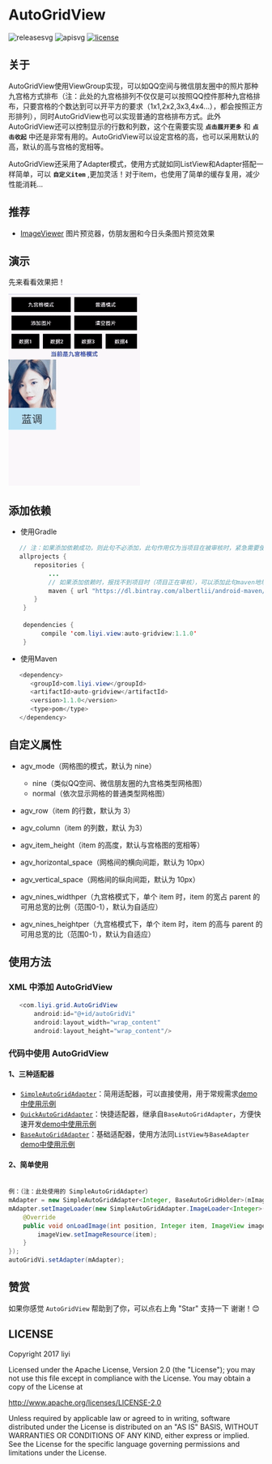 # AutoGridView  

![releasesvg] ![apisvg] [![license][licensesvg]][license]   

## 关于
AutoGridView使用ViewGroup实现，可以如QQ空间与微信朋友圈中的照片那种九宫格方式排布（注：此处的九宫格排列不仅仅是可以按照QQ控件那种九宫格排布，只要宫格的个数达到可以开平方的要求（1x1,2x2,3x3,4x4...），都会按照正方形排列），同时AutoGridView也可以实现普通的宫格排布方式。此外AutoGridView还可以控制显示的行数和列数，这个在需要实现 **`点击展开更多`** 和 **`点击收起`** 中还是非常有用的。AutoGridView可以设定宫格的高，也可以采用默认的高，默认的高与宫格的宽相等。
  
AutoGridView还采用了Adapter模式，使用方式就如同ListView和Adapter搭配一样简单，可以 **`自定义item`** ,更加灵活！对于item，也使用了简单的缓存复用，减少性能消耗...
  
## 推荐 
- [ImageViewer][ImageViewer] 图片预览器，仿朋友圈和今日头条图片预览效果

## 演示
先来看看效果把！  

![演示][demogif]

## 添加依赖
- 使用Gradle
```java
   // 注：如果添加依赖成功，则此句不必添加，此句作用仅为当项目在被审核时，紧急需要使用时添加
   allprojects {
       repositories {
           ...
           // 如果添加依赖时，报找不到项目时（项目正在审核），可以添加此句maven地址，如果找到项目，可不必添加
           maven { url "https://dl.bintray.com/albertlii/android-maven/" }
       }
    }
    
    dependencies {
         compile 'com.liyi.view:auto-gridview:1.1.0'
    }
```
- 使用Maven
```java
   <dependency>
      <groupId>com.liyi.view</groupId>
      <artifactId>auto-gridview</artifactId>
      <version>1.1.0</version>
      <type>pom</type>
   </dependency>
```

## 自定义属性
- agv_mode（网格图的模式，默认为 nine）  
  - nine（类似QQ空间、微信朋友圈的九宫格类型网格图）
  - normal（依次显示网格的普通类型网格图）  
 
- agv_row（item 的行数，默认为 3）
- agv_column（item 的列数，默认 为3）
- agv_item_height（item 的高度，默认与宫格图的宽相等）
- agv_horizontal_space（网格间的横向间距，默认为 10px）
- agv_vertical_space（网格间的纵向间距，默认为 10px）
- agv_nines_widthper（九宫格模式下，单个 item 时，item 的宽占 parent 的可用总宽的比例（范围0-1），默认为自适应）
- agv_nines_heightper（九宫格模式下，单个 item 时，item 的高与 parent 的可用总宽的比（范围0-1），默认为自适应）

## 使用方法
### XML 中添加 AutoGridView
```Java
   <com.liyi.grid.AutoGridView
       android:id="@+id/autoGridVi"
       android:layout_width="wrap_content"
       android:layout_height="wrap_content"/>
```
### 代码中使用 AutoGridView
#### 1、三种适配器
- [`SimpleAutoGridAdapter`][SimpleAutoGridAdapter]：简用适配器，可以直接使用，用于常规需求[demo中使用示例][SimpleAutoGridActivity]
- [`QuickAutoGridAdapter`][QuickAutoGridAdapter]：快捷适配器，继承自`BaseAutoGridAdapter`，方便快速开发[demo中使用示例][QuickAutoGridActivity]
- [`BaseAutoGridAdapter`][BaseAutoGridAdapter]：基础适配器，使用方法同`ListView与BaseAdapter` [demo中使用示例][BaseAutoGridActivity]

#### 2、简单使用
```java

例：（注：此处使用的 SimpleAutoGridAdapter）
mAdapter = new SimpleAutoGridAdapter<Integer, BaseAutoGridHolder>(mImageList);
mAdapter.setImageLoader(new SimpleAutoGridAdapter.ImageLoader<Integer>() {
    @Override
    public void onLoadImage(int position, Integer item, ImageView imageView) {
        imageView.setImageResource(item);
    }
});
autoGridVi.setAdapter(mAdapter);
```

## 赞赏
如果你感觉 `AutoGridView` 帮助到了你，可以点右上角 "Star" 支持一下 谢谢！:blush:

## LICENSE
Copyright 2017 liyi

Licensed under the Apache License, Version 2.0 (the "License");
you may not use this file except in compliance with the License.
You may obtain a copy of the License at

   http://www.apache.org/licenses/LICENSE-2.0

Unless required by applicable law or agreed to in writing, software
distributed under the License is distributed on an "AS IS" BASIS,
WITHOUT WARRANTIES OR CONDITIONS OF ANY KIND, either express or implied.
See the License for the specific language governing permissions and
limitations under the License.


[releasesvg]:https://img.shields.io/badge/version-1.1.0-brightgreen.svg
[apisvg]: https://img.shields.io/badge/sdk-9+-brightgreen.svg
[licensesvg]: https://img.shields.io/badge/license-Apache--2.0-blue.svg
[license]:http://www.apache.org/licenses/LICENSE-2.0
[statussvg]:https://img.shields.io/librariesio/github/phoenixframework/phoenix.svg  

[SimpleAutoGridAdapter]:https://github.com/albert-lii/AutoGridView/blob/master/auto-gridview/src/main/java/com/liyi/grid/adapter/SimpleAutoGridAdapter.java
[QuickAutoGridAdapter]:https://github.com/albert-lii/AutoGridView/blob/master/auto-gridview/src/main/java/com/liyi/grid/adapter/QuickAutoGridAdapter.java
[BaseAutoGridAdapter]:https://github.com/albert-lii/AutoGridView/blob/master/auto-gridview/src/main/java/com/liyi/grid/adapter/BaseAutoGridAdapter.java

[SimpleAutoGridActivity]:https://github.com/albert-lii/AutoGridView/blob/master/app/src/main/java/com/liyi/example/SimpleAutoGridActivity.java
[QuickAutoGridActivity]:https://github.com/albert-lii/AutoGridView/blob/master/app/src/main/java/com/liyi/example/QuickAutoGridActivity.java
[BaseAutoGridActivity]:https://github.com/albert-lii/AutoGridView/blob/master/app/src/main/java/com/liyi/example/BaseAutoGridActivity.java


[ImageViewer]:https://github.com/albert-lii/ImageViewer
[demogif]:https://github.com/albert-lii/AutoGridView/blob/master/screenshot/demo.gif
